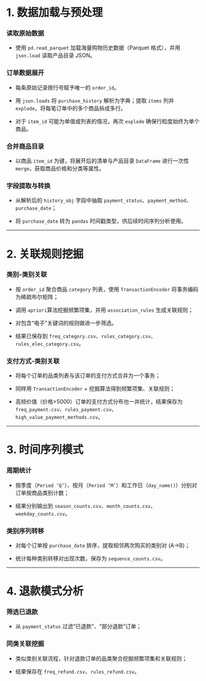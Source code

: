 # 1. 数据加载与预处理
### 读取原始数据

- 使用 `pd.read_parquet` 加载海量购物历史数据（Parquet 格式），并用 `json.load` 读取产品目录 JSON。

### 订单数据展开

- 每条原始记录按行号赋予唯一的 `order_id`。

- 用 `json.loads` 将 `purchase_history` 解析为字典；提取 `items` 列并 `explode`，将每笔订单中的多个商品拆成多行。

- 对于 `item_id` 可能为单值或列表的情况，再次 `explode` 确保行粒度始终为单个商品。

### 合并商品目录

- 以商品 `item_id` 为键，将展开后的清单与产品目录 `DataFrame` 进行一次性 `merge`，获取商品价格和分类等属性。

### 字段提取与转换

- 从解析后的 `history_obj` 字段中抽取 `payment_status`、`payment_method`、`purchase_date`；

- 将 `purchase_date` 转为 `pandas` 时间戳类型，供后续时间序列分析使用。

---

# 2. 关联规则挖掘
### 类别-类别关联

- 按 `order_id` 聚合商品 `category` 列表，使用 `TransactionEncoder` 将事务编码为稀疏布尔矩阵；

- 调用 `apriori`算法挖掘频繁项集，并用 `association_rules` 生成关联规则；

- 对包含“电子”关键词的规则做进一步筛选。

- 结果已保存到 `freq_category.csv`、`rules_category.csv`、`rules_elec_category.csv`。

### 支付方式-类别关联

- 将每个订单的品类列表与该订单的支付方式合并为一个事务；

- 同样用 `TransactionEncoder` + 挖掘算法得到频繁项集、关联规则；

- 高频价值（价格>5000）订单的支付方式分布也一并统计，结果保存为 `freq_payment.csv`、`rules_payment.csv`、`high_value_payment_methods.csv`。
---
# 3. 时间序列模式
### 周期统计

- 按季度（`Period ‘Q’`）、按月（`Period ‘M’`）和工作日（`day_name()`）分别对订单按商品类别计数；

- 结果分别输出到 `season_counts.csv`、`month_counts.csv`、`weekday_counts.csv`。

### 类别序列转移

- 对每个订单按 `purchase_date` 排序，提取相邻两次购买的类别对 (A→B)；

- 统计每种类别转移对出现次数，保存为 `sequence_counts.csv`。
---
# 4. 退款模式分析
### 筛选已退款

- 从 `payment_status` 过滤“已退款”、“部分退款”订单；

### 同类关联挖掘

- 类似类别关联流程，针对退款订单的品类聚合挖掘频繁项集和关联规则；

- 结果保存在 `freq_refund.csv`、`rules_refund.csv`。